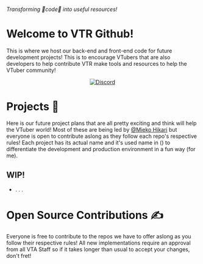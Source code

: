 ###### _Transforming 💖code💖 into useful resources!_
# Welcome to VTR Github!
This is where we host our back-end and front-end code for future development projects! This is to encourage VTubers that are also developers to help contribute VTR make tools and resources to help the VTuber community!

<div align="center">
<a href="https://discord.gg/vtr"> <img src=https://img.shields.io/badge/Discord-7289DA?style=for-the-badge&logo=discord&logoColor=white alt="Discord"/> </a>
</div>

# Projects 🤖
Here is our future project plans that are all pretty exciting and think will help the VTuber world! Most of these are being led by [@Mieko Hikari](https://github.com/MiekoHikari) but everyone is open to contribute aslong as they follow each repo's respective rules! Each project has its actual name and it's used name in () to differentiate the development and production environment in a fun way (for me).
## WIP!

- . . .

# Open Source Contributions ✍️
Everyone is free to contribute to the repos we have to offer aslong as you follow their respective rules! All new implementations require an approval from all VTA Staff so if it takes longer than usual to accept your changes, don't fret!
